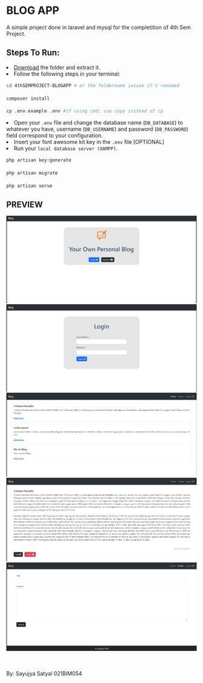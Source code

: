 # BLOG APP

A simple project done in laravel and mysql for the completition of 4th Sem Project.

## Steps To Run:

<li> <a href="https://download-directory.github.io/?url=https%3A%2F%2Fgithub.com%2FAyjuYaas%2FBIM%2Ftree%2Fmain%2F04_BIM4th%2F4thSemProject-BlogApp">Download</a> the folder and extract it.

<li>Follow the following steps in your terminal:

```bash
cd 4thSEMPROJECT-BLOGAPP # or the foldername incase it's renamed

composer install

cp .env.example .env #if using cmd: use copy instead of cp
```

<li>Open your <code>.env</code> file and change the database name (<code>DB_DATABASE</code>) to whatever you have, username (<code>DB_USERNAME</code>) and password (<code>DB_PASSWORD</code>) field correspond to your configuration.</li>

<li>Insert your font awesome kit key in the <code>.env</code> file [OPTIONAL]
<li>Run your <code>local database server (XAMPP)</code>.</li>

```bash
php artisan key:generate

php artisan migrate

php artisan serve
```

## PREVIEW

<img src="./preview/01_welcome.png" />
<img src="./preview/02_login.png" />
<img src="./preview/03_home.png" />
<img src="./preview/04_iblog.png" />
<img src="./preview/05_create.png" />

<br /> <br />
By:
Sayujya Satyal
021BIM054
